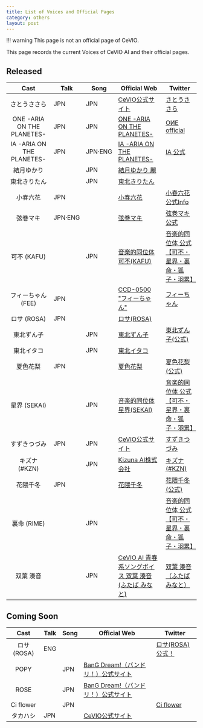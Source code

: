 ```yaml
---
title: List of Voices and Official Pages
category: others
layout: post
---
```

!!! warning
    This page is not an official page of CeVIO.

This page records the current Voices of CeVIO AI and their official pages.

## Released

| Cast | Talk | Song | Official Web | Twitter |
| :---:  | --- | --- | --- | --- |
| さとうささら | JPN | JPN | [CeVIO公式サイト](https://cevio.jp/) | [さとうささら](https://twitter.com/sato_sasara) |
| ONE -ARIA ON THE PLANETES- | JPN | JPN | [ONE -ARIA ON THE PLANETES-](https://one-aria.com/) | [OИE official](https://twitter.com/ONE_official_) |
| IA -ARIA ON THE PLANETES- | JPN | JPN·ENG | [IA -ARIA ON THE PLANETES-](https://ia-aria.com/) | [IA 公式](https://twitter.com/IA_Official_) |
| 結月ゆかり |  | JPN | [結月ゆかり 麗](https://vocalomakets.com/cevio-ai-yukari-rei) |  |
| 東北きりたん |  | JPN | [東北きりたん](https://zunko.jp/con_voice.html#kiri_ai) |  |
| 小春六花 | JPN |  | [小春六花](https://tokyo6.tokyo/koharurikka/) | [小春六花 公式Info](https://twitter.com/rikka_info) |
| 弦巻マキ | JPN·ENG |  | [弦巻マキ](https://www.ah-soft.com/maki/) | [弦巻マキ公式](https://twitter.com/maki_gyungyun) |
| 可不 (KAFU) |  | JPN | [音楽的同位体 可不(KAFU)](https://kaf-u.kamitsubaki.jp/) | [音楽的同位体 公式【可不・星界・裏命・狐子・羽累】](https://twitter.com/musicalisotope) |
| フィーちゃん (FEE) | JPN |  | [CCD-0500 "フィーちゃん"](http://chara.u-stella.co.jp/gallery/ccd-0500/) | [フィーちゃん](https://twitter.com/CCD0500) |
| ロサ (ROSA) | JPN |  | [ロサ(ROSA)](https://rosa.zan-shin.net/) |  |
| 東北ずん子 |  | JPN | [東北ずん子](https://zunko.jp/con_voice.html#kiri_ai) | [東北ずん子(公式)](https://twitter.com/t_zunko) |
| 東北イタコ |  | JPN | [東北イタコ](https://zunko.jp/con_voice.html#kiri_ai) |  |
| 夏色花梨 | JPN |  | [夏色花梨](https://tokyo6.tokyo/natsukikarin/) | [夏色花梨(公式)](https://twitter.com/karin_info1) |
| 星界 (SEKAI) |  | JPN | [音楽的同位体 星界(SEKAI)](https://sekai.kamitsubaki.jp/) | [音楽的同位体 公式【可不・星界・裏命・狐子・羽累】](https://twitter.com/musicalisotope) |
| すずきつづみ | JPN | JPN | [CeVIO公式サイト](https://cevio.jp/) | [すずきつづみ](https://twitter.com/suzuki_tsudumi) |
| キズナ (#KZN) |  | JPN | [Kizuna AI株式会社](https://kizunaai.com/) | [キズナ(#KZN)](https://twitter.com/KZN_dayo) |
| 花隈千冬 | JPN |  | [花隈千冬](https://tokyo6.tokyo/hanakumachifuyu/) | [花隈千冬(公式)](https://twitter.com/Chifuyu_Info) |
| 裏命 (RIME) |  | JPN |  |  [音楽的同位体 公式【可不・星界・裏命・狐子・羽累】](https://twitter.com/musicalisotope) |
| 双葉 湊音 |  | JPN | [CeVIO AI 青春系ソングボイス 双葉 湊音(ふたば みなと)](https://www.futabaminato.com/) |  [双葉 湊音（ふたばみなと）](https://twitter.com/futabaminato) |

## Coming Soon

| Cast | Talk | Song | Official Web | Twitter |
| :---:  | --- | --- | --- | --- |
| ロサ (ROSA) | ENG |  |  | [ロサ(ROSA) 公式！](https://twitter.com/ROSA_ROSA_15) |
| POPY |  | JPN | [BanG Dream!（バンドリ！）公式サイト](https://bang-dream.com/) |  |
| ROSE |  | JPN | [BanG Dream!（バンドリ！）公式サイト](https://bang-dream.com/) |  |
| Ci flower |  | JPN |  | [Ci flower](https://twitter.com/Ci_flower_) |
| タカハシ | JPN |  | [CeVIO公式サイト](https://cevio.jp/) |  |
